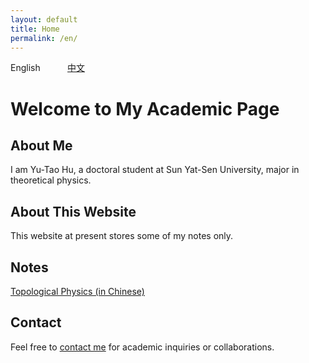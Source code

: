 ```yaml
---
layout: default
title: Home
permalink: /en/
---
```


English          &nbsp;&nbsp;&nbsp;&nbsp;   &nbsp;&nbsp;&nbsp;&nbsp;           [中文](/zh/)

# Welcome to My Academic Page

## About Me
I am Yu-Tao Hu, a doctoral student at Sun Yat-Sen University, major in theoretical physics. 

## About This Website
This website at present stores some of my notes only.

## Notes
[Topological Physics (in Chinese)](/拓扑物理笔记.pdf)

## Contact
Feel free to [contact me](/contact/) for academic inquiries or collaborations.

